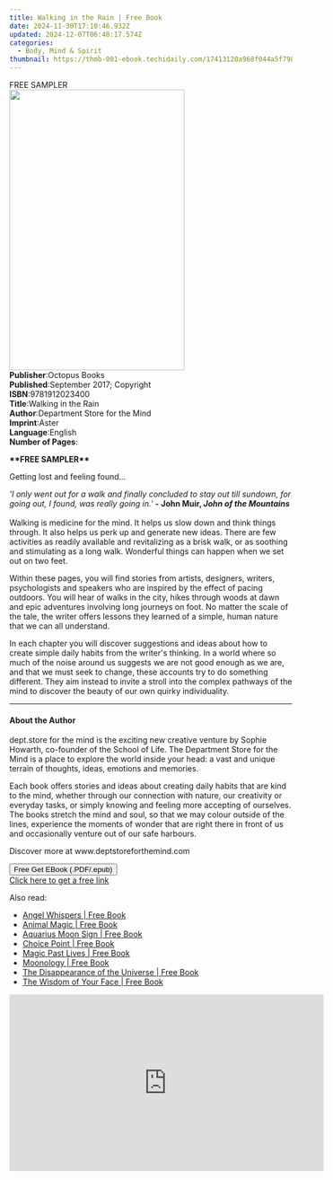 ```yaml
---
title: Walking in the Rain | Free Book
date: 2024-11-30T17:10:46.932Z
updated: 2024-12-07T06:48:17.574Z
categories:
  - Body, Mind & Spirit
thumbnail: https://thmb-001-ebook.techidaily.com/17413120a968f044a5f79856cb7178a8e593cabc91bea9816821956e959bfaee.jpg
---
```

<main id="book-container">
  <div class="flex flex-col">
    <div class="book-brief flex-1 py-6 px-4 sm:p-6 md:py-10 md:px-8">
      <!-- brief-->
      <div class="book-brief-main">FREE SAMPLER</div>
    </div>
    <div
      class="book-meta-info flex-1 grid gap-4 col-start-1 col-end-3 row-start-1 sm:mb-6 sm:grid-cols-4 lg:gap-6 lg:col-start-2 lg:row-end-6 lg:row-span-6 lg:mb-0"
    >
      <div
        class="book-meta-info-left place-content-center mt-4 p-4 text-sm leading-6 col-start-2 col-span-2 dark:text-slate-400"
      >
        <img
          class="w-full h-500 object-cover rounded-lg sm:h-255 sm:col-span-2 lg:col-span-full"
          src="https://img-001-ebook.techidaily.com/f61df2f8e8bc0edb531a703206396b0f00fdcd2ae2a8b564460d8cb38b03ade5.jpg"
          alt=""
          width="312"
          height="500"
        />
      </div>
      <div
        class="book-meta-info-right mt-2 col-start-1 row-start-2 col-span-3 self-center"
      >
        <!-- meta data  -->
        <div class="flex flex-col px-4 md:px-8">
          <div class="flex-1">
            <strong>Publisher</strong>:<span class="px-2">Octopus Books</span>
          </div>
          <div class="flex-1">
            <strong>Published</strong>:<span class="px-2"
              >September 2017; Copyright</span
            >
          </div>
          <div class="flex-1">
            <strong>ISBN</strong>:<span class="px-2">9781912023400</span>
          </div>
          <div class="flex-1">
            <strong>Title</strong>:<span class="px-2">Walking in the Rain</span>
          </div>
          <div class="flex-1">
            <strong>Author</strong>:<span class="px-2"
              >Department Store for the Mind</span
            >
          </div>
          <div class="flex-1">
            <strong>Imprint</strong>:<span class="px-2">Aster</span>
          </div>
          <div class="flex-1">
            <strong>Language</strong>:<span class="px-2">English</span>
          </div>
          <div class="flex-1">
            <strong>Number of Pages</strong>:<span class="px-2"></span>
          </div>
        </div>
      </div>
    </div>
    <div class="book-description flex-1 py-6 px-4 sm:p-6 md:py-10 md:px-8">
      <div class="book-description-main">
        <div accordion-content="" id="description">
          <p><b>**FREE SAMPLER**</b></p>
          <p>Getting lost and feeling found...</p>
          <p>
            <i
              >'I only went out for a walk and finally concluded to stay out
              till sundown, for going out, I found, was really going in.'
              <b>-</b></i
            >
            <b>John Muir, <i>John of the Mountains</i></b
            ><br /><i><b></b></i><br /><i><b></b></i>Walking is medicine for the
            mind. It helps us slow down and think things through. It also helps
            us perk up and generate new ideas. There are few activities as
            readily available and revitalizing as a brisk walk, or as soothing
            and stimulating as a long walk. Wonderful things can happen when we
            set out on two feet.
          </p>
          <p>
            Within these pages, you will find stories from artists, designers,
            writers, psychologists and speakers who are inspired by the effect
            of pacing outdoors. You will hear of walks in the city, hikes
            through woods at dawn and epic adventures involving long journeys on
            foot. No matter the scale of the tale, the writer offers lessons
            they learned of a simple, human nature that we can all understand.
          </p>
          <p>
            In each chapter you will discover suggestions and ideas about how to
            create simple daily habits from the writer's thinking. In a world
            where so much of the noise around us suggests we are not good enough
            as we are, and that we must seek to change, these accounts try to do
            something different. They aim instead to invite a stroll into the
            complex pathways of the mind to discover the beauty of our own
            quirky individuality.
          </p>
        </div>
        <div class="accordion-fader"></div>
      </div>
    </div>
    <div class="book-excerpts flex-1 py-6 px-4 sm:p-6 md:py-10 md:px-8">
      <!-- excerpts-->
      <div class="book-excerpts-main">
        <hr />
        <h4 class="placeholder placeholder-heading">
          <span>About the Author</span>
        </h4>
        <p></p>
        <p>
          dept.store for the mind is the exciting new creative venture by Sophie
          Howarth, co-founder of the School of Life. The Department Store for
          the Mind is a place to explore the world inside your head: a vast and
          unique terrain of thoughts, ideas, emotions and memories.
        </p>
        <p>
          Each book offers stories and ideas about creating daily habits that
          are kind to the mind, whether through our connection with nature, our
          creativity or everyday tasks, or simply knowing and feeling more
          accepting of ourselves. The books stretch the mind and soul, so that
          we may colour outside of the lines, experience the moments of wonder
          that are right there in front of us and occasionally venture out of
          our safe harbours.
        </p>
        <p>Discover more at www.deptstoreforthemind.com</p>
        <p></p>
      </div>
    </div>
    <div
      class="book-about-author flex-1 py-6 px-4 sm:p-6 md:py-10 md:px-8"
    ></div>
    <div class="book-free-get flex-1 py-6 px-4 sm:p-6 md:py-10 md:px-8">
      <button
        id="btn-free-get"
        class="bg-blue-500 hover:bg-blue-700 text-white font-bold py-2 px-4 rounded"
      >
        Free Get EBook (.PDF/.epub)
      </button>
      <div id="countdown-display" class="px-2 text-lg mt-2"></div>
      <a
        id="free-link"
        class="hidden bg-blue-500 hover:bg-blue-700 text-white font-bold py-2 px-4 rounded"
        href="https://www.ebooks.com/en-us/book/95870935/walking-in-the-rain/department-store-for-the-mind/"
        target="_blank"
        >Click here to get a free link</a
      >
    </div>
    <script>
      let countdownTime = 0;
      let countdownInterval = null;
      document
        .getElementById('btn-free-get')
        .addEventListener('click', startCountdown);
      function startCountdown() {
        countdownTime = new Date().getTime() + 60000 * 3;
        countdownInterval = setInterval(updateCountdown, 1000);
        document.getElementById('btn-free-get').disabled = true;
        document
          .getElementById('btn-free-get')
          .classList.add('bg-gray-500', 'cursor-not-allowed');
      }
      function updateCountdown() {
        let currentTime = new Date().getTime();
        let timeLeft = countdownTime - currentTime;
        let secondsLeft = Math.floor(timeLeft / 1000);
        document.getElementById('countdown-display').innerHTML =
          `Remaining time: ${secondsLeft} seconds.`;
        if (secondsLeft <= 0) {
          clearInterval(countdownInterval);
          document.getElementById('btn-free-get').classList.add('hidden');
          document.getElementById('free-link').classList.remove('hidden');
          document.getElementById('countdown-display').innerHTML = '';
        }
      }
    </script>
  </div>
</main>

<ins class="adsbygoogle"
      style="display:block"
      data-ad-client="ca-pub-7571918770474297"
      data-ad-slot="8358498916"
      data-ad-format="auto"
      data-full-width-responsive="true"></ins>
    

<span class="atpl-alsoreadstyle">Also read:</span>
<div><ul>
<li><a href="https://novels-ebooks.techidaily.com/96317005-9781848506251-angel-whispers/"><u>Angel Whispers | Free Book</u></a></li>
<li><a href="https://novels-ebooks.techidaily.com/96317027-9781788171038-animal-magic/"><u>Animal Magic | Free Book</u></a></li>
<li><a href="https://novels-ebooks.techidaily.com/96317001-9781781803707-aquarius-moon-sign/"><u>Aquarius Moon Sign | Free Book</u></a></li>
<li><a href="https://novels-ebooks.techidaily.com/96317015-9781848506756-choice-point/"><u>Choice Point | Free Book</u></a></li>
<li><a href="https://novels-ebooks.techidaily.com/96317000-9781848509559-magic-past-lives/"><u>Magic Past Lives | Free Book</u></a></li>
<li><a href="https://novels-ebooks.techidaily.com/96316999-9781781807705-moonology/"><u>Moonology | Free Book</u></a></li>
<li><a href="https://novels-ebooks.techidaily.com/96317028-9781401919313-the-disappearance-of-the-universe/"><u>The Disappearance of the Universe | Free Book</u></a></li>
<li><a href="https://novels-ebooks.techidaily.com/96317024-9781401921187-the-wisdom-of-your-face/"><u>The Wisdom of Your Face | Free Book</u></a></li>
</ul></div>

<!-- affiliate ads begin -->
<iframe width="560" height="315" src="https://www.youtube.com/embed/GU08CQVsZz0?si=V-SvPfzRsQysMS0e" title="YouTube video player" frameborder="0" allow="accelerometer; autoplay; clipboard-write; encrypted-media; gyroscope; picture-in-picture; web-share" referrerpolicy="strict-origin-when-cross-origin" allowfullscreen></iframe>
<!-- affiliate ads end -->

